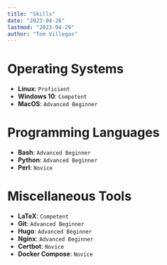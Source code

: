 ```yaml
---
title: "Skills"
date: "2023-04-26"
lastmod: "2023-04-29"
author: "Tom Villegas"
---
```


# Operating Systems

- **Linux**: `Proficient`
- **Windows 10**: `Competent`
- **MacOS**: `Advanced Beginner`

# Programming Languages

- **Bash**: `Advanced Beginner`
- **Python**: `Advanced Beginner`
- **Perl**: `Novice`

# Miscellaneous Tools

- **LaTeX**: `Competent`
- **Git**: `Advanced Beginner`
- **Hugo**: `Advanced Beginner`
- **Nginx**: `Advanced Beginner`
- **Certbot**: `Novice`
- **Docker Compose**: `Novice`
